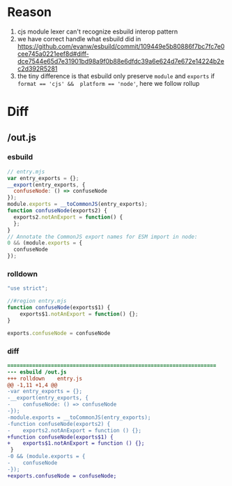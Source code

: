# Reason
1. cjs module lexer can't recognize esbuild interop pattern
2. we have correct handle what esbuild did in https://github.com/evanw/esbuild/commit/109449e5b80886f7bc7fc7e0cee745a0221eef8d#diff-dce7544e65d7e31901bd98a9f0b88e6dfdc39a6e624d7e672e14224b2ec2d392R5281
3. the tiny difference is that esbuild only preserve `module` and `exports` if `format == 'cjs' &&  platform == 'node'`, here we follow rollup
# Diff
## /out.js
### esbuild
```js
// entry.mjs
var entry_exports = {};
__export(entry_exports, {
  confuseNode: () => confuseNode
});
module.exports = __toCommonJS(entry_exports);
function confuseNode(exports2) {
  exports2.notAnExport = function() {
  };
}
// Annotate the CommonJS export names for ESM import in node:
0 && (module.exports = {
  confuseNode
});
```
### rolldown
```js
"use strict";

//#region entry.mjs
function confuseNode(exports$1) {
	exports$1.notAnExport = function() {};
}

exports.confuseNode = confuseNode
```
### diff
```diff
===================================================================
--- esbuild	/out.js
+++ rolldown	entry.js
@@ -1,11 +1,4 @@
-var entry_exports = {};
-__export(entry_exports, {
-    confuseNode: () => confuseNode
-});
-module.exports = __toCommonJS(entry_exports);
-function confuseNode(exports2) {
-    exports2.notAnExport = function () {};
+function confuseNode(exports$1) {
+    exports$1.notAnExport = function () {};
 }
-0 && (module.exports = {
-    confuseNode
-});
+exports.confuseNode = confuseNode;

```